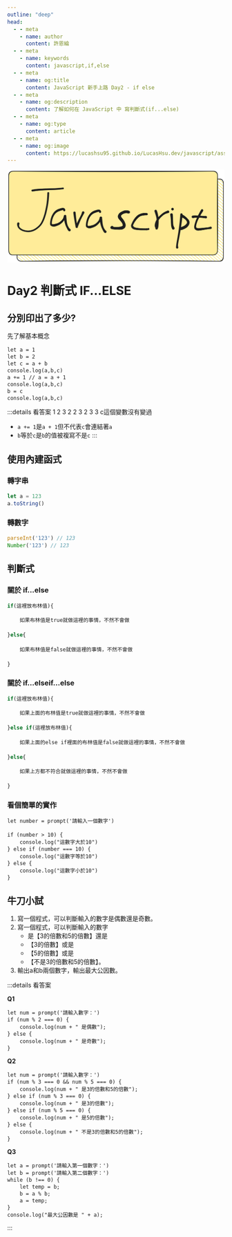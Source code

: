 ```yaml
---
outline: "deep"
head:
  - - meta
    - name: author
      content: 許恩綸
  - - meta
    - name: keywords
      content: javascript,if,else
  - - meta
    - name: og:title
      content: JavaScript 新手上路 Day2 - if else
  - - meta
    - name: og:description
      content: 了解如何在 JavaScript 中 寫判斷式(if...else)
  - - meta
    - name: og:type
      content: article
  - - meta
    - name: og:image
      content: https://lucashsu95.github.io/LucasHsu.dev/javascript/assets/Days/javascript-title-img.png
---
```


<img src="../assets/Days/javascript-title-img.png" alt="javascript-title-img" class="title-img" />

# Day2 判斷式 IF...ELSE

## 分別印出了多少?

先了解基本概念

```javascript:line-numbers
let a = 1
let b = 2
let c = a + b
console.log(a,b,c)
a += 1 // a = a + 1
console.log(a,b,c)
b = c
console.log(a,b,c)
```

:::details 看答案
1 2 3
2 2 3
2 3 3
c這個變數沒有變過
- `a += 1`是`a + 1`但不代表`c`會連結著`a`
- `b`等於`c`是`b`的值被複寫不是`c`
:::

## 使用內建函式
### 轉字串
```javascript
let a = 123
a.toString()
```

### 轉數字
```javascript
parseInt('123') // 123
Number('123') // 123
```

## 判斷式

### 關於 if...else

```javascript
if(這裡放布林值){
    
    如果布林值是true就做這裡的事情，不然不會做
    
}else{
    
    如果布林值是false就做這裡的事情，不然不會做
    
}

```

### 關於 if...elseif...else

```javascript
if(這裡放布林值){
    
    如果上面的布林值是true就做這裡的事情，不然不會做
    
}else if(這裡放布林值){
    
    如果上面的else if裡面的布林值是false就做這裡的事情，不然不會做
    
}else{
    
    如果上方都不符合就做這裡的事情，不然不會做
    
}
```


### 看個簡單的實作

```javascript:line-numbers
let number = prompt('請輸入一個數字')

if (number > 10) {
    console.log("這數字大於10")
} else if (number === 10) {
    console.log("這數字等於10")
} else {
    console.log("這數字小於10")
}
```

## 牛刀小試

1. 寫一個程式，可以判斷輸入的數字是偶數還是奇數。
2. 寫一個程式，可以判斷輸入的數字
    - 是【3的倍數和5的倍數】還是
    - 【3的倍數】或是
    - 【5的倍數】或是
    - 【不是3的倍數和5的倍數】。
3. 輸出a和b兩個數字，輸出最大公因數。

:::details 看答案

**Q1**
```javascript:line-numbers
let num = prompt('請輸入數字：')
if (num % 2 === 0) {
    console.log(num + " 是偶數");
} else {
    console.log(num + " 是奇數");
}
```

**Q2**
```javascript:line-numbers
let num = prompt('請輸入數字：')
if (num % 3 === 0 && num % 5 === 0) {
    console.log(num + " 是3的倍數和5的倍數");
} else if (num % 3 === 0) {
    console.log(num + " 是3的倍數");
} else if (num % 5 === 0) {
    console.log(num + " 是5的倍數");
} else {
    console.log(num + " 不是3的倍數和5的倍數");
}
```

**Q3**
```javascript:line-numbers
let a = prompt('請輸入第一個數字：')
let b = prompt('請輸入第二個數字：')
while (b !== 0) {
    let temp = b;
    b = a % b;
    a = temp;
}
console.log("最大公因數是 " + a);
```
:::